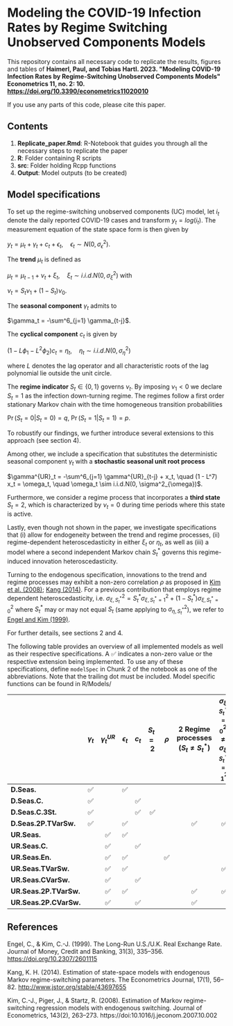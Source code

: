 # Modeling the COVID-19 Infection Rates by Regime Switching Unobserved Components Models

This repository contains all necessary code to replicate the results, figures and tables of
**Haimerl, Paul, and Tobias Hartl. 2023. "Modeling COVID-19 Infection Rates by Regime-Switching Unobserved Components Models" Econometrics 11, no. 2: 10. https://doi.org/10.3390/econometrics11020010**

If you use any parts of this code, please cite this paper. 

## Contents

1. **Replicate_paper.Rmd**: R-Notebook that guides you through all the necessary steps to replicate the paper
2. **R**: Folder containing R scripts
3. **src**: Folder holding Rcpp functions
4. **Output**: Model outputs (to be created)

## Model specifications

To set up the regime-switching unobserved components (UC) model, let $i_t$ denote the daily reported COVID-19 cases and transform $y_t = log(i_t)$. The measurement equation of the state space form is then given by

$y_t = \mu_t + \gamma_t + c_t + \epsilon_t, \quad \epsilon_t \sim N(0, \sigma^2_{\epsilon})$.

The **trend** $\mu_t$ is defined as

$\mu_t = \mu_{t-1} + \nu_t + \xi_t, \quad \xi_t \sim i.i.d.N(0, \sigma^2_{\xi})$  with

$\nu_t = S_t \nu_1 + (1 - S_t) \nu_0$.

The **seasonal component** $\gamma_t$ admits to

$\gamma_t = -\sum^6_{j=1} \gamma_{t-j}$.

The **cyclical component** $c_t$ is given by

$(1 - L\phi_1 - L^2\phi_2)c_t = \eta_t, \quad \eta_t \sim i.i.d.N(0, \sigma^2_{\eta})$

where $L$ denotes the lag operator and all characteristic roots of the lag polynomial lie outside the unit circle.

The **regime indicator** $S_t \in \{ 0, 1 \}$ governs $\nu_t$. By imposing $\nu_1 < 0$ we declare $S_t = 1$ as the infection down-turning regime. The regimes follow a first order stationary Markov chain with the time homogeneous transition probabilities  

$\Pr(S_t = 0 | S_t = 0) = q, \ \Pr(S_t = 1 | S_t = 1) = p$.

To robustify our findings, we further introduce several extensions to this approach (see section 4). 

Among other, we include a specification that substitutes the deterministic seasonal component $\gamma_t$ with a **stochastic seasonal unit root process**

$\gamma^{UR}_t = -\sum^6_{j=1} \gamma^{UR}_{t-j} + x_t, \quad (1 - L^7) x_t = \omega_t, \quad \omega_t \sim i.i.d.N(0, \sigma^2_{\omega})$.

Furthermore, we consider a regime process that incorporates a **third state** $S_t = 2$, which is characterized by $\nu_t = 0$ during time periods where this state is active.

Lastly, even though not shown in the paper, we investigate specifications that (i) allow for endogeneity between the trend and regime processes, (ii) regime-dependent heteroscedasticity in either $\xi_t$ or $\eta_t$, as well as (iii) a model where a second independent Markov chain $S_t^*$ governs this regime-induced innovation heteroscedasticity.

Turning to the endogenous specification, innovations to the trend and regime processes may exhibit a non-zero correlation $\rho$ as proposed in [Kim et al. (2008)](#Kim); [Kang (2014)](#Kang). For a previous contribution that employs regime dependent heteroscedasticity, i.e. $\sigma^2_{\xi, S_t^*} = S_t^* \sigma^2_{\xi, S_t^*=1} + (1 - S_t^*) \sigma^2_{\xi, S_t^*=0}$ where $S_t^*$ may or may not equal $S_t$ (same applying to $\sigma^2_{\eta, S_t^*}$), we refer to [Engel and Kim (1999)](#Engel).

For further details, see sections 2 and 4.

The following table provides an overview of all implemented models as well as their respective specifications. A :white_check_mark: indicates a non-zero value or the respective extension being implemented. To use any of these specifications, define `modelSpec` in Chunk 2 of the notebook as one of the abbreviations. Note that the trailing dot must be included. Model specific functions can be found in R/Models/


|                        | $\gamma_t$         | $\gamma^{UR}_t$    | $\epsilon_t$       | $c_t$    | $S_t = 2$          | $\rho$             | 2 Regime processes ($S_t \neq S_t^*$) | $\sigma^2_{\xi, S_t^* = 0} \neq \sigma^2_{\xi, S_t^* = 1}$ | $\sigma^2_{\eta, S_t^* = 0} \neq \sigma^2_{\eta, S_t^* = 1}$ |
|:---------------------- |:------------------:|:------------------:|:------------------:|:------------------:|:------------------:|:------------------:|:------------------:|:------------------:|:-:|
| **D.Seas.**            | :white_check_mark: |                    | :white_check_mark: |                    |                    |                    |                    |                    |   |
| **D.Seas.C.**          | :white_check_mark: |                    |                    | :white_check_mark: |                    |                    |                    |                    |   |
| **D.Seas.C.3St.**      | :white_check_mark: |                    |                    | :white_check_mark: | :white_check_mark: |                    |                    |                    |   |
| **D.Seas.2P.TVarSw.**  | :white_check_mark: |                    | :white_check_mark: |                    |                    |                    | :white_check_mark: | :white_check_mark: |   |
| **UR.Seas.**           |                    | :white_check_mark: | :white_check_mark: |                    |                    |                    |                    |                    |   |
| **UR.Seas.C.**         |                    | :white_check_mark: |                    | :white_check_mark: |                    |                    |                    |                    |   |
| **UR.Seas.En.**        |                    | :white_check_mark: | :white_check_mark: |                    |                    | :white_check_mark: |                    |
| **UR.Seas.TVarSw.**    |                    | :white_check_mark: | :white_check_mark: |                    |                    |                    |                    | :white_check_mark: |   |
| **UR.Seas.CVarSw.**    |                    | :white_check_mark: |                    | :white_check_mark: |                    |                    |                    | | :white_check_mark:   |
| **UR.Seas.2P.TVarSw.** |                    | :white_check_mark: | :white_check_mark: |                    |                    |                    | :white_check_mark: | :white_check_mark: |   |
| **UR.Seas.2P.CVarSw.** |                    | :white_check_mark: |                    | :white_check_mark: |                    |                    | :white_check_mark: | | :white_check_mark:   |


## References

<a name="Engel"></a>Engel, C., & Kim, C.-J. (1999). The Long-Run U.S./U.K. Real Exchange Rate. Journal of Money, Credit and Banking, 31(3), 335–356. https://doi.org/10.2307/2601115

<a name="Kang"></a>Kang, K. H. (2014). Estimation of state-space models with endogenous Markov regime-switching parameters. The Econometrics Journal, 17(1), 56–82. http://www.jstor.org/stable/43697655

<a name="Kim"></a>Kim, C.-J., Piger, J., & Startz, R. (2008). Estimation of Markov regime-switching regression models with endogenous switching. Journal of Econometrics, 143(2), 263–273. https://doi:10.1016/j.jeconom.2007.10.002




